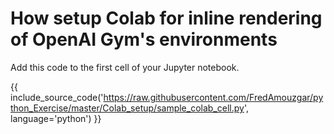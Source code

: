 # How setup Colab for inline rendering of OpenAI Gym's environments

Add this code to the first cell of your Jupyter notebook.

{{ include_source_code('https://raw.githubusercontent.com/FredAmouzgar/python_Exercise/master/Colab_setup/sample_colab_cell.py', language='python') }}